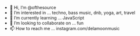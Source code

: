 - 👋 Hi, I’m @ofthesource
- 👀 I’m interested in ... techno, bass music, dnb, yoga, art, travel
- 🌱 I’m currently learning ... JavaScript
- 💞️ I’m looking to collaborate on ... fun
- 📫 How to reach me ... instagram.com/delamoonmusic

<!---
ofthesource/ofthesource is a ✨ special ✨ repository because its `README.md` (this file) appears on your GitHub profile.
You can click the Preview link to take a look at your changes.
--->
